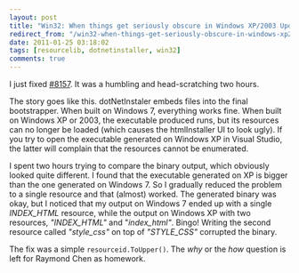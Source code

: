 ```yaml
---
layout: post
title: "Win32: When things get seriously obscure in Windows XP/2003 UpdateResource"
redirect_from: "/win32-when-things-get-seriously-obscure-in-windows-xp2003-updateresource/"
date: 2011-01-25 03:18:02
tags: [resourcelib, dotnetinstaller, win32]
comments: true
---
```

I just fixed [#8157](http://dotnetinstaller.codeplex.com/workitem/8157). It was a humbling and head-scratching two hours.

The story goes like this. dotNetInstaler embeds files into the final bootstrapper. When built on Windows 7, everything works fine. When built on Windows XP or 2003, the executable produced runs, but its resources can no longer be loaded (which causes the htmlInstaller UI to look ugly). If you try to open the executable generated on Windows XP in Visual Studio, the latter will complain that the resources cannot be enumerated.

I spent two hours trying to compare the binary output, which obviously looked quite different. I found that the executable generated on XP is bigger than the one generated on Windows 7. So I gradually reduced the problem to a single resource and that (almost) worked. The generated binary was okay, but I noticed that my output on Windows 7 ended up with a single _INDEX_HTML_ resource, while the output on Windows XP with two resources, _"INDEX_HTML"_ and "_index_html"_. Bingo! Writing the second resource called _"style_css"_ on top of _"STYLE_CSS"_ corrupted the binary.

The fix was a simple `resourceid.ToUpper()`. The _why_ or the _how_ question is left for Raymond Chen as homework.
